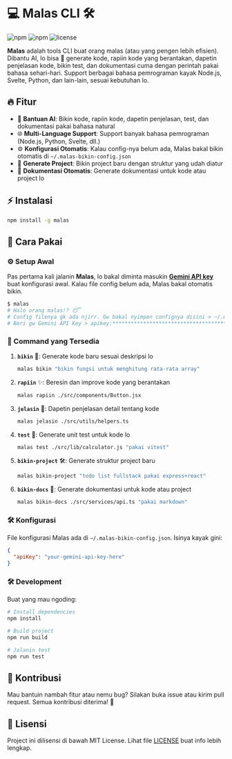 # 💻 Malas CLI 🛠️

![npm](https://img.shields.io/npm/v/malas?style=flat-square) ![npm](https://img.shields.io/npm/dt/malas?color=success&style=flat-square) ![license](https://img.shields.io/github/license/lzif/malas?style=flat-square)

**Malas** adalah tools CLI buat orang malas (atau yang pengen lebih efisien). Dibantu AI, lo bisa 🎉 generate kode, rapiin kode yang berantakan, dapetin penjelasan kode, bikin test, dan dokumentasi cuma dengan perintah pakai bahasa sehari-hari. Support berbagai bahasa pemrograman kayak Node.js, Svelte, Python, dan lain-lain, sesuai kebutuhan lo.

## 🔥 Fitur

- 🤖 **Bantuan AI**: Bikin kode, rapiin kode, dapetin penjelasan, test, dan dokumentasi pakai bahasa natural
- 🌐 **Multi-Language Support**: Support banyak bahasa pemrograman (Node.js, Python, Svelte, dll.)
- ⚙️ **Konfigurasi Otomatis**: Kalau config-nya belum ada, Malas bakal bikin otomatis di `~/.malas-bikin-config.json`
- 📂 **Generate Project**: Bikin project baru dengan struktur yang udah diatur
- 📜 **Dokumentasi Otomatis**: Generate dokumentasi untuk kode atau project lo

## ⚡ Instalasi

```bash
npm install -g malas
```

## 🚀 Cara Pakai

### ⚙️ Setup Awal

Pas pertama kali jalanin **Malas**, lo bakal diminta masukin [**Gemini API key**](https://aistudio.google.com/app/apikey) buat konfigurasi awal. Kalau file config belum ada, Malas bakal otomatis bikin.

```bash
$ malas
# Halo orang malas!? 😴
# Config filenya gk ada njirr. Gw bakal nyimpen confignya disini > ~/.malas-bikin-config.json
# Beri gw Gemini API Key > apikey:********************************************************
```

### 🧩 Command yang Tersedia

1. **`bikin`** 🎨: Generate kode baru sesuai deskripsi lo

   ```bash
   malas bikin "bikin fungsi untuk menghitung rata-rata array"
   ```

2. **`rapiin`** ✨: Beresin dan improve kode yang berantakan

   ```bash
   malas rapiin ./src/components/Button.jsx
   ```

3. **`jelasin`** 📖: Dapetin penjelasan detail tentang kode

   ```bash
   malas jelasin ./src/utils/helpers.ts
   ```

4. **`test`** 🧪: Generate unit test untuk kode lo

   ```bash
   malas test ./src/lib/calculator.js "pakai vitest"
   ```

5. **`bikin-project`** 🛠️: Generate struktur project baru

   ```bash
   malas bikin-project "todo list fullstack pakai express+react"
   ```

6. **`bikin-docs`** 📄: Generate dokumentasi untuk kode atau project
   ```bash
   malas bikin-docs ./src/services/api.ts "pakai markdown"
   ```

### 🛠️ Konfigurasi

File konfigurasi Malas ada di `~/.malas-bikin-config.json`. Isinya kayak gini:

```json
{
  "apiKey": "your-gemini-api-key-here"
}
```

### 🛠️ Development

Buat yang mau ngoding:

```bash
# Install dependencies
npm install

# Build project
npm run build

# Jalanin test
npm run test
```

## 🤝 Kontribusi

Mau bantuin nambah fitur atau nemu bug? Silakan buka issue atau kirim pull request. Semua kontribusi diterima! 🙌

## 📜 Lisensi

Project ini dilisensi di bawah MIT License. Lihat file [LICENSE](LICENSE) buat info lebih lengkap.
